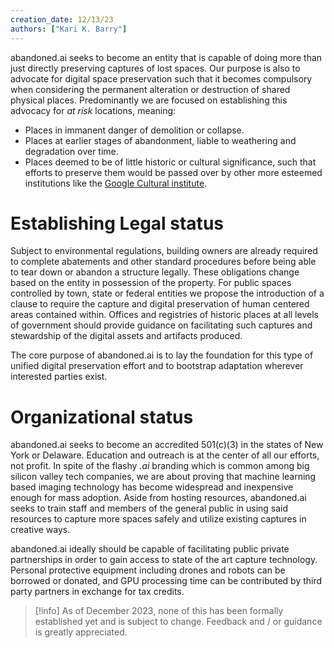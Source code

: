```yaml
---
creation_date: 12/13/23
authors: ["Kari K. Barry"]
---
```


abandoned.ai seeks to become an entity that is capable of doing more than just directly preserving captures of lost spaces. Our purpose is also to advocate for digital space preservation such that it becomes compulsory when considering the permanent alteration or destruction of shared physical places.  Predominantly we are focused on establishing this advocacy for *at risk* locations, meaning:

- Places in immanent danger of demolition or collapse.
- Places at earlier stages of abandonment, liable to weathering and degradation over time.
- Places deemed to be of little historic or cultural significance, such that efforts to preserve them would be passed over by other more esteemed institutions like the [Google Cultural institute](https://artsandculture.google.com/).

# Establishing Legal status

Subject to environmental regulations, building owners are already required to complete abatements and other standard procedures before being able to tear down or abandon a structure legally. These obligations change based on the entity in possession of the property. For public spaces controlled by town, state or federal entities we propose the introduction of a clause to require the capture and digital preservation of human centered areas contained within. Offices and registries of historic places at all levels of government should provide guidance on facilitating such captures and stewardship of the digital assets and artifacts produced.

The core purpose of abandoned.ai is to lay the foundation for this type of unified digital preservation effort and to bootstrap adaptation wherever interested parties exist.

# Organizational status

abandoned.ai seeks to become an accredited 501(c)(3) in the states of New York or Delaware. Education and outreach is at the center of all our efforts, not profit. In spite of the flashy *.ai* branding which is common among big silicon valley tech companies, we are about proving that machine learning based imaging technology has become widespread and inexpensive enough for mass adoption. Aside from hosting resources, abandoned.ai seeks to train staff and members of the general public in using said resources to capture more spaces safely and utilize existing captures in creative ways.

abandoned.ai ideally should be capable of facilitating public private partnerships in order to gain access to state of the art capture technology.  Personal protective equipment including drones and robots can be borrowed or donated, and GPU processing time can be contributed by third party partners in exchange for tax credits.

> [!info] As of December 2023, none of this has been formally established yet and is subject to change. Feedback and / or guidance is greatly appreciated.